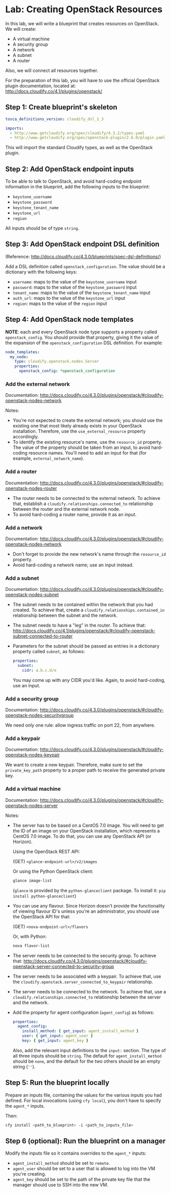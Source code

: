 # Lab: Creating OpenStack Resources

In this lab, we will write a blueprint that creates resources on OpenStack. We will create:

* A virtual machine
* A security group
* A network
* A subnet
* A router

Also, we will connect all resources together.

For the preparation of this lab, you will have to use the official OpenStack plugin documentation, located at: http://docs.cloudify.co/4.1/plugins/openstack/

## Step 1: Create blueprint's skeleton

```yaml
tosca_definitions_version: cloudify_dsl_1_3

imports:
  - http://www.getcloudify.org/spec/cloudify/4.3.2/types.yaml
  - http://www.getcloudify.org/spec/openstack-plugin/2.6.0/plugin.yaml
```

This will import the standard Cloudify types, as well as the OpenStack plugin.

## Step 2: Add OpenStack endpoint inputs

To be able to talk to OpenStack, and avoid hard-coding endpoint information in the blueprint, add the following inputs
to the blueprint:

* `keystone_username`
* `keystone_password`
* `keystone_tenant_name`
* `keystone_url`
* `region`

All inputs should be of type `string`.

## Step 3: Add OpenStack endpoint DSL definition

(Reference: http://docs.cloudify.co/4.3.0/blueprints/spec-dsl-definitions/)

Add a DSL definition called `openstack_configuration`. The value should be a dictionary with the following keys:

* `username`: maps to the value of the `keystone_username` input
* `password`: maps to the value of the `keystone_password` input
* `tenant_name`: maps to the value of the `keystone_tenant_name` input
* `auth_url`: maps to the value of the `keystone_url` input
* `region`: maps to the value of the `region` input

## Step 4: Add OpenStack node templates

**NOTE**: each and every OpenStack node type supports a property called `openstack_config`. You should provide that
property, giving it the value of the expansion of the `openstack_configuration` DSL definition. For example:

```yaml
node_templates:
  my_node:
    type: cloudify.openstack.nodes.Server
    properties:
      openstack_config: *openstack_configuration
```

### Add the external network

Documentation: http://docs.cloudify.co/4.3.0/plugins/openstack/#cloudify-openstack-nodes-network

Notes:

*   You're not expected to create the external network; you should use the existing one that most likely already exists
    in your OpenStack installation. Therefore, use the `use_external_resource` property accordingly.
*   To identify the existing resource's name, use the `resource_id` property. The value of the property should be taken
    from an input, to avoid hard-coding resource names. You'll need to add an input for that (for example,
    `external_network_name`).

### Add a router

Documentation: http://docs.cloudify.co/4.3.0/plugins/openstack/#cloudify-openstack-nodes-router

*   The router needs to be connected to the external network. To achieve that, establish a `cloudify.relationships.connected_to`
    relationship between the router and the external network node.
*   To avoid hard-coding a router name, provide it as an input.

### Add a network

Documentation: http://docs.cloudify.co/4.3.0/plugins/openstack/#cloudify-openstack-nodes-network

*   Don't forget to provide the new network's name through the `resource_id` property.
*   Avoid hard-coding a network name; use an input instead.

### Add a subnet

Documentation: http://docs.cloudify.co/4.3.0/plugins/openstack/#cloudify-openstack-nodes-subnet

*   The subnet needs to be contained within the network that you had created. To achieve that, create a
    `cloudify.relationships.contained_in` relationship between the subnet and the network.
*   The subnet needs to have a "leg" in the router. To achieve that: http://docs.cloudify.co/4.1/plugins/openstack/#cloudify-openstack-subnet-connected-to-router
*   Parameters for the subnet should be passed as entries in a dictionary property called `subnet`, as follows:

    ```yaml
    properties:
      subnet:
        cidr: a.b.c.d/e
    ```
    
    You may come up with any CIDR you'd like. Again, to avoid hard-coding, use an input.

###  Add a security group

Documentation: http://docs.cloudify.co/4.3.0/plugins/openstack/#cloudify-openstack-nodes-securitygroup

We need only one rule: allow ingress traffic on port 22, from anywhere.

### Add a keypair

Documentation: http://docs.cloudify.co/4.3.0/plugins/openstack/#cloudify-openstack-nodes-keypair

We want to create a new keypair. Therefore, make sure to set the `private_key_path` property to a proper path to receive
the generated private key.

### Add a virtual machine

Documentation: http://docs.cloudify.co/4.3.0/plugins/openstack/#cloudify-openstack-nodes-server

Notes:

*   The server has to be based on a CentOS 7.0 image. You will need to get the ID of an image on your OpenStack installation,
    which represents a CentOS 7.0 image. To do that, you can use any OpenStack API (or Horizon).
    
    Using the OpenStack REST API:
    
    (GET) `<glance-endpoint-url>/v2/images`
    
    Or using the Python OpenStack client:
    
    ```bash
    glance image-list
    ```
    
    (`glance` is provided by the `python-glanceclient` package. To install it: `pip install python-glanceclient`)
*   You can use any flavour. Since Horizon doesn't provide the functionality of viewing flavour ID's unless you're an administrator,
    you should use the OpenStack API for that:
    
    (GET) `<nova-endpoint-url>/flavors`
    
    Or, with Python:
    
    ```bash
    nova flavor-list
    ```
*   The server needs to be connected to the security group. To achieve that: http://docs.cloudify.co/4.3.0/plugins/openstack/#cloudify-openstack-server-connected-to-security-group
*   The server needs to be associated with a keypair. To achieve that, use the `cloudify.openstack.server_connected_to_keypair` relationship.
*   The server needs to be connected to the network. To achieve that, use a `cloudify.relationships.connected_to` relationship
    between the server and the network.
*   Add the property for agent configuration (`agent_config`) as follows:

    ```yaml
    properties:
      agent_config:
        install_method: { get_input: agent_install_method }
        user: { get_input: agent_user }
        key: { get_input: agent_key }
    ```

    Also, add the relevant input definitions to the `input:` section. The type of all three inputs should be `string`.
    The default for `agent_install_method` should be `none`, and the default for the two others should be an empty string
    (`''`).
    
## Step 5: Run the blueprint locally

Prepare an inputs file, containing the values for the various inputs you had defined.
For local invocations (using `cfy local`), you don't have to specify the `agent_*` inputs.

Then:

```bash
cfy install <path_to_blueprint> -i <path_to_inputs_file>
```

## Step 6 (optional): Run the blueprint on a manager

Modify the inputs file so it contains overrides to the `agent_*` inputs:

*   `agent_install_method` should be set to `remote`.
*   `agent_user` should be set to a user that is allowed to log into the VM you're creating.
*   `agent_key` should be set to the path of the private key file that the manager should use to SSH into the
    new VM.
